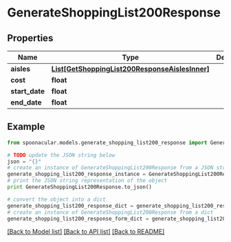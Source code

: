 # GenerateShoppingList200Response



## Properties

Name | Type | Description | Notes
------------ | ------------- | ------------- | -------------
**aisles** | [**List[GetShoppingList200ResponseAislesInner]**](GetShoppingList200ResponseAislesInner.md) |  | 
**cost** | **float** |  | 
**start_date** | **float** |  | 
**end_date** | **float** |  | 

## Example

```python
from spoonacular.models.generate_shopping_list200_response import GenerateShoppingList200Response

# TODO update the JSON string below
json = "{}"
# create an instance of GenerateShoppingList200Response from a JSON string
generate_shopping_list200_response_instance = GenerateShoppingList200Response.from_json(json)
# print the JSON string representation of the object
print GenerateShoppingList200Response.to_json()

# convert the object into a dict
generate_shopping_list200_response_dict = generate_shopping_list200_response_instance.to_dict()
# create an instance of GenerateShoppingList200Response from a dict
generate_shopping_list200_response_form_dict = generate_shopping_list200_response.from_dict(generate_shopping_list200_response_dict)
```
[[Back to Model list]](../README.md#documentation-for-models) [[Back to API list]](../README.md#documentation-for-api-endpoints) [[Back to README]](../README.md)


